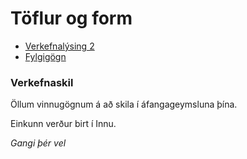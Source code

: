 # Töflur og form

* [Verkefnalýsing 2](https://github.com/vefhonnun/22Vor/blob/main/Verkefni/V-2/22v_verkefni_2.pdf)
* [Fylgigögn](https://github.com/vefhonnun/22Vor/tree/main/S%C3%BDnid%C3%A6mi/V-2)

### Verkefnaskil

Öllum vinnugögnum á að skila í áfangageymsluna þína.

Einkunn verður birt í Innu.

_Gangi þér vel_

